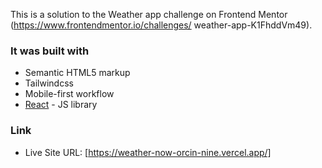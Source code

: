 This is a solution to the Weather app challenge on Frontend Mentor (https://www.frontendmentor.io/challenges/
weather-app-K1FhddVm49).

### It was built with 
- Semantic HTML5 markup
- Tailwindcss
- Mobile-first workflow
- [React](https://reactjs.org/) - JS library

### Link
- Live Site URL: [https://weather-now-orcin-nine.vercel.app/]